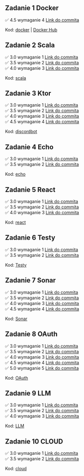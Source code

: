 ## Zadanie 1 Docker

✅ 4.5 wymaganie 4 [Link do commita](https://github.com/bartek-kachnic123/dockerExample/commit/cdf01513ca2b85ad47b9b3a324e3d3197b20aaba)

Kod: [docker](https://github.com/bartek-kachnic123/dockerExample/tree/main/docker)
| [Docker Hub](https://hub.docker.com/r/bartekk123/image-python-java8-kotlin)


## Zadanie 2 Scala

✅ 3.0 wymaganie 1 [Link do commita](https://github.com/bartek-kachnic123/dockerExample/commit/99a713c34278be724a1d868801c794d1ae89408c)  
✅ 3.5 wymaganie 2 [Link do commita](https://github.com/bartek-kachnic123/dockerExample/commit/4a3957c1ff2cb3e728b907bae5f747a720de0035)  
✅ 4.0 wymaganie 3 [Link do commita](https://github.com/bartek-kachnic123/dockerExample/commit/91593bae4abe9439eb45b6db3e66d84568937f9a)

Kod: [scala](https://github.com/bartek-kachnic123/dockerExample/tree/main/play-scala)

## Zadanie 3 Ktor

✅ 3.0 wymaganie 1 [Link do commita](https://github.com/bartek-kachnic123/dockerExample/commit/96a4109a2dbe472fa47408f50e82ddc5984e1657)  
✅ 3.5 wymaganie 2 [Link do commita](https://github.com/bartek-kachnic123/dockerExample/commit/65b2a67127765d0664d7df7b9c0dbdf16d91c6e2)  
✅ 4.0 wymaganie 3 [Link do commita](https://github.com/bartek-kachnic123/dockerExample/commit/c39bcc721e14a2d6c827a0f6b4f317d22bc0997f)  
✅ 4.5 wymaganie 4 [Link do commita](https://github.com/bartek-kachnic123/dockerExample/commit/6163487570a91228add0f90649a237fb253c9fcc)

Kod: [discordbot](https://github.com/bartek-kachnic123/dockerExample/tree/main/discordclientbot)

## Zadanie 4 Echo

✅ 3.0 wymaganie 1 [Link do commita](https://github.com/bartek-kachnic123/dockerExample/commit/7ff2ef71d847e832f93ce79c3476b777df526c3e)  
✅ 3.5 wymaganie 2 [Link do commita](https://github.com/bartek-kachnic123/dockerExample/commit/7ff2ef71d847e832f93ce79c3476b777df526c3e)  

Kod: [echo](https://github.com/bartek-kachnic123/dockerExample/tree/main/echo)

## Zadanie 5 React

✅ 3.0 wymaganie 1 [Link do commita](https://github.com/bartek-kachnic123/dockerExample/commit/0d15e5ec8b0bc35068fab6082b1e5625109c64bd)  
✅ 3.5 wymaganie 2 [Link do commita](https://github.com/bartek-kachnic123/dockerExample/commit/99a06a2b00ca6265f514d9dece9678764b0d9e53)  
✅ 4.0 wymaganie 3 [Link do commita](https://github.com/bartek-kachnic123/dockerExample/commit/99a06a2b00ca6265f514d9dece9678764b0d9e53)  

Kod: [react](https://github.com/bartek-kachnic123/dockerExample/tree/main/frontend-react)

## Zadanie 6 Testy

✅ 3.0 wymaganie 1 [Link do commita](https://github.com/bartek-kachnic123/dockerExample/commit/949cba311902d757d6ebee1dd56c2896091a8e2a)  
✅ 3.5 wymaganie 2 [Link do commita](https://github.com/bartek-kachnic123/dockerExample/commit/949cba311902d757d6ebee1dd56c2896091a8e2a)  

Kod: [Testy](https://github.com/bartek-kachnic123/dockerExample/tree/main/tests)

## Zadanie 7 Sonar

✅ 3.0 wymaganie 1 [Link do commita](https://github.com/bartek-kachnic123/dockerExample/commit/304cf1046a105dc5d0a1cf4d836415c0fe81395c)  
✅ 3.5 wymaganie 2 [Link do commita](https://github.com/bartek-kachnic123/dockerExample/commit/2188cfc4810f7567f3879dc1c150149538ed933b)  
✅ 4.0 wymaganie 3 [Link do commita](https://github.com/bartek-kachnic123/dockerExample/commit/2188cfc4810f7567f3879dc1c150149538ed933b)  
✅ 4.5 wymaganie 4 [Link do commita](https://github.com/bartek-kachnic123/dockerExample/commit/2188cfc4810f7567f3879dc1c150149538ed933b)

Kod: [Sonar](https://github.com/bartek-kachnic123/dockerExample/tree/main/sonar)

## Zadanie 8 OAuth

✅ 3.0 wymaganie 1 [Link do commita](https://github.com/bartek-kachnic123/dockerExample/commit/98d833887d5e70fe9d8edd677d6d0d168e104801)  
✅ 3.5 wymaganie 2 [Link do commita](https://github.com/bartek-kachnic123/dockerExample/commit/98d833887d5e70fe9d8edd677d6d0d168e104801)  
✅ 4.0 wymaganie 3 [Link do commita](https://github.com/bartek-kachnic123/dockerExample/commit/98d833887d5e70fe9d8edd677d6d0d168e104801)  
✅ 4.5 wymaganie 4 [Link do commita](https://github.com/bartek-kachnic123/dockerExample/commit/98d833887d5e70fe9d8edd677d6d0d168e104801)  
✅ 5.0 wymaganie 5 [Link do commita](https://github.com/bartek-kachnic123/dockerExample/commit/98d833887d5e70fe9d8edd677d6d0d168e104801)  

Kod: [OAuth](https://github.com/bartek-kachnic123/dockerExample/tree/main/oauth)

## Zadanie 9 LLM

✅ 3.0 wymaganie 1 [Link do commita](https://github.com/bartek-kachnic123/dockerExample/commit/f95e15981b2d28229bd363eec7c180892fe5f7ca)  
✅ 3.5 wymaganie 2 [Link do commita](https://github.com/bartek-kachnic123/dockerExample/commit/f95e15981b2d28229bd363eec7c180892fe5f7ca)  
✅ 4.0 wymaganie 3 [Link do commita](https://github.com/bartek-kachnic123/dockerExample/commit/f95e15981b2d28229bd363eec7c180892fe5f7ca)

Kod: [LLM](https://github.com/bartek-kachnic123/dockerExample/tree/main/llmchat)

## Zadanie 10 CLOUD

✅ 3.0 wymaganie 1 [Link do commita](https://github.com/bartek-kachnic123/dockerExample/commit/4be99be6d27306a0b544d3ee67b9bd3511a8a928)  
✅ 3.5 wymaganie 2 [Link do commita](https://github.com/bartek-kachnic123/dockerExample/commit/54d9ffeced53e6f42d269011a936279c182657e7)  

Kod: [cloud](https://github.com/bartek-kachnic123/dockerExample/tree/main/cloud)

